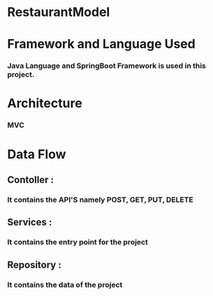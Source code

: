 # RestaurantModel
# Framework and Language Used 
### Java Language and SpringBoot Framework is used in this project.
# Architecture
### MVC
# Data Flow
## Contoller :
### It contains the API'S namely POST, GET, PUT, DELETE 
## Services :
### It contains the entry point for the project
## Repository :
### It contains the data of the project
## DataSource :
### It where all the data present 
## Data Structure :
### It defines how the data to be stored in the database and here we used the LIST data structure
## Entity:
### The Attributes of the project are present here.
# Project Summary 
### This project is all about managing the users and maintaing the data in the database and we can create the user and also we can modify the users attributes in database using the API'S 
